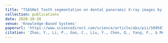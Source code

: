 ```yaml
---
title: "TSASNet Tooth segmentation on dental panoramic X-ray images by Two-Stage Attention Segmentation Network"
collection: publications
date: 2020-10-28
venue: 'Knowledge-Based Systems'
paperurl: 'https://www.sciencedirect.com/science/article/abs/pii/S0950705120304950'
citation: 'Zhao, Y., Li, P., Gao, C., Liu, Y., Chen, Q., Yang, F., & Meng, D. (2020).  &quot;TSASNet: Tooth segmentation on dental panoramic X-ray images by Two-Stage Attention Segmentation Network.&quot; <i>Knowledge-Based Systems</i>,206, 106338.'
---
```

